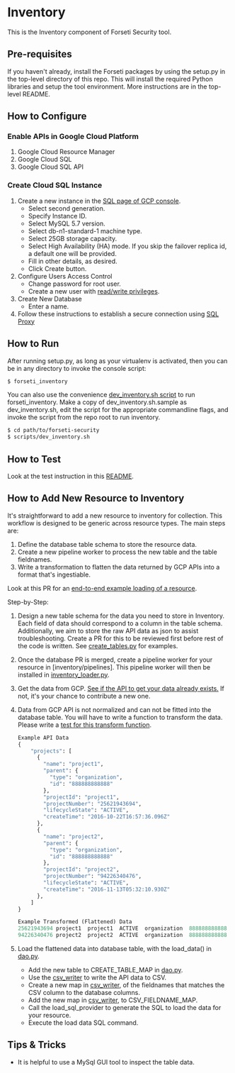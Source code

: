 # Inventory
This is the Inventory component of Forseti Security tool.

## Pre-requisites
If you haven't already, install the Forseti packages by using the setup.py in the top-level directory of this repo. This will install the required Python libraries and setup the tool environment. More instructions are in the top-level README.

## How to Configure

### Enable APIs in Google Cloud Platform
1. Google Cloud Resource Manager
2. Google Cloud SQL
3. Google Cloud SQL API

### Create Cloud SQL Instance
1. Create a new instance in the [SQL page of GCP console](https://console.cloud.google.com/sql).
    * Select second generation.
    * Specify Instance ID.
    * Select MySQL 5.7 version.
    * Select db-n1-standard-1 machine type.
    * Select 25GB storage capacity.
    * Select High Availability (HA) mode.  If you skip the failover replica id, a default one will be provided.
    * Fill in other details, as desired.
    * Click Create button.
2. Configure Users Access Control
    * Change password for root user.
    * Create a new user with [read/write privileges](https://cloud.google.com/sql/docs/mysql/users?hl=en_US#privileges).
3. Create New Database
    * Enter a name.
4. Follow these instructions to establish a secure connection using [SQL Proxy](https://cloud.google.com/sql/docs/mysql-connect-proxy#connecting_mysql_client)


## How to Run
After running setup.py, as long as your virtualenv is activated, then you can be in any directory to invoke the console script:

```sh
$ forseti_inventory
```

You can also use the convenience [dev_inventory.sh script](/scripts) to run forseti_inventory. Make a copy of dev_inventory.sh.sample as dev_inventory.sh, edit the script for the appropriate commandline flags, and invoke the script from the repo root to run inventory.

```sh
$ cd path/to/forseti-security
$ scripts/dev_inventory.sh
```

## How to Test
Look at the test instruction in this [README].

## How to Add New Resource to Inventory

It's straightforward to add a new resource to inventory for collection.
This workflow is designed to be generic across resource types.
The main steps are:
1. Define the database table schema to store the resource data.
2. Create a new pipeline worker to process the new table and the table fieldnames.
3. Write a transformation to flatten the data returned by GCP APIs into a format
that's ingestiable.

Look at this PR for an [end-to-end example loading of a resource].

Step-by-Step:
1. Design a new table schema for the data you need to store in Inventory.
Each field of data should correspond to a column in the table schema.
Additionally, we aim to store the raw API data as json to assist
troubleshooting.  Create a PR for this to be reviewed first before rest of the
code is written.  See [create_tables.py] for examples.

2. Once the database PR is merged, create a pipeline worker for your resource
in [inventory/pipelines].  This pipeline worker will then be installed in
[inventory_loader.py].

3. Get the data from GCP.  [See if the API to get your data already exists.]
If not, it's your chance to contribute a new one.

4. Data from GCP API is not normalized and can not be fitted into the
database table.  You will have to write a function to transform the data.
Please write a [test for this transform function].

    ```python
    Example API Data
    {
        "projects": [
          {
            "name": "project1",
            "parent": {
              "type": "organization",
              "id": "888888888888"
            },
            "projectId": "project1",
            "projectNumber": "25621943694",
            "lifecycleState": "ACTIVE",
            "createTime": "2016-10-22T16:57:36.096Z"
          },
          {
            "name": "project2",
            "parent": {
              "type": "organization",
              "id": "888888888888"
            },
            "projectId": "project2",
            "projectNumber": "94226340476",
            "lifecycleState": "ACTIVE",
            "createTime": "2016-11-13T05:32:10.930Z"
          },
        ]
    }

    Example Transformed (Flattened) Data
    25621943694 project1  project1  ACTIVE  organization  888888888888  2016-10-22 16:57:36
    94226340476 project2  project2  ACTIVE  organization  888888888888  2016-11-13 05:32:10
    ```

5. Load the flattened data into database table, with the load_data() in [dao.py].
    * Add the new table to CREATE_TABLE_MAP in [dao.py].
    * Use the [csv_writer] to write the API data to CSV.
    * Create a new map in [csv_writer], of the fieldnames that matches the CSV column to the database columns.
    * Add the new map in [csv_writer], to CSV_FIELDNAME_MAP.
    * Call the load_sql_provider to generate the SQL to load the data for your resource.
    * Execute the load data SQL command.

## Tips & Tricks
* It is helpful to use a MySql GUI tool to inspect the table data.

[README]: https://github.com/GoogleCloudPlatform/forseti-security/blob/master/google/cloud/security/README.md#tests
[See if the API to get your data already exists.]: https://github.com/GoogleCloudPlatform/forseti-security/tree/master/google/cloud/security/common/gcp_api
[create_tables.py]: https://github.com/GoogleCloudPlatform/forseti-security/blob/master/google/cloud/security/common/data_access/sql_queries/create_tables.py
[csv_writer]: https://github.com/GoogleCloudPlatform/forseti-security/blob/master/google/cloud/security/common/data_access/csv_writer.py
[dao.py]: https://github.com/GoogleCloudPlatform/forseti-security/blob/master/google/cloud/security/common/data_access/dao.py
[end-to-end example loading of a resource]: https://github.com/GoogleCloudPlatform/forseti-security/pull/26
[existing pipelines]: https://github.com/GoogleCloudPlatform/forseti-security/tree/master/google/cloud/security/inventory/pipelines
[inventory_loader.py]: https://github.com/GoogleCloudPlatform/forseti-security/blob/master/google/cloud/security/inventory/inventory_loader.py
[inventory_pipelines]: https://github.com/GoogleCloudPlatform/forseti-security/tree/master/google/cloud/security/inventory/pipelines
[test for this transform function]: https://github.com/GoogleCloudPlatform/forseti-security/blob/master/tests/inventory/transform_util_test.py